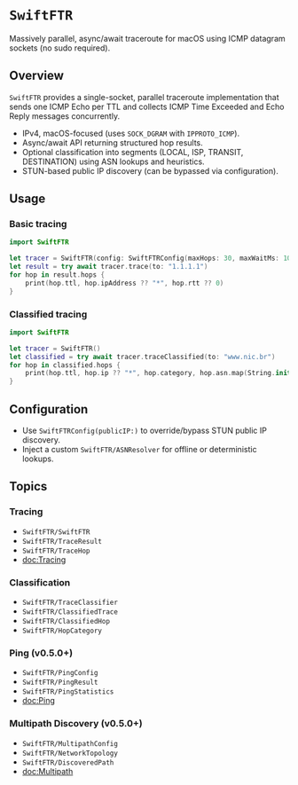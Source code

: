 # ``SwiftFTR``

Massively parallel, async/await traceroute for macOS using ICMP datagram sockets (no sudo required).

## Overview

``SwiftFTR`` provides a single-socket, parallel traceroute implementation that sends one ICMP Echo per TTL and collects ICMP Time Exceeded and Echo Reply messages concurrently.

- IPv4, macOS-focused (uses `SOCK_DGRAM` with `IPPROTO_ICMP`).
- Async/await API returning structured hop results.
- Optional classification into segments (LOCAL, ISP, TRANSIT, DESTINATION) using ASN lookups and heuristics.
- STUN-based public IP discovery (can be bypassed via configuration).

## Usage

### Basic tracing

```swift
import SwiftFTR

let tracer = SwiftFTR(config: SwiftFTRConfig(maxHops: 30, maxWaitMs: 1000))
let result = try await tracer.trace(to: "1.1.1.1")
for hop in result.hops {
    print(hop.ttl, hop.ipAddress ?? "*", hop.rtt ?? 0)
}
```

### Classified tracing

```swift
import SwiftFTR

let tracer = SwiftFTR()
let classified = try await tracer.traceClassified(to: "www.nic.br")
for hop in classified.hops {
    print(hop.ttl, hop.ip ?? "*", hop.category, hop.asn.map(String.init) ?? "-")
}
```

## Configuration

- Use ``SwiftFTRConfig(publicIP:)`` to override/bypass STUN public IP discovery.
- Inject a custom ``SwiftFTR/ASNResolver`` for offline or deterministic lookups.

## Topics

### Tracing

- ``SwiftFTR/SwiftFTR``
- ``SwiftFTR/TraceResult``
- ``SwiftFTR/TraceHop``
- <doc:Tracing>

### Classification

- ``SwiftFTR/TraceClassifier``
- ``SwiftFTR/ClassifiedTrace``
- ``SwiftFTR/ClassifiedHop``
- ``SwiftFTR/HopCategory``

### Ping (v0.5.0+)

- ``SwiftFTR/PingConfig``
- ``SwiftFTR/PingResult``
- ``SwiftFTR/PingStatistics``
- <doc:Ping>

### Multipath Discovery (v0.5.0+)

- ``SwiftFTR/MultipathConfig``
- ``SwiftFTR/NetworkTopology``
- ``SwiftFTR/DiscoveredPath``
- <doc:Multipath>
